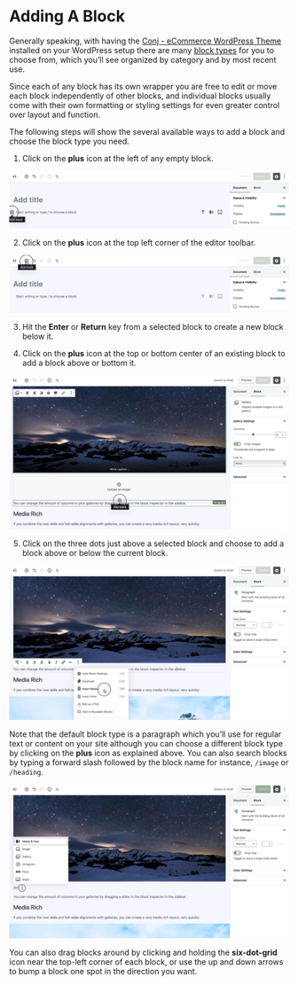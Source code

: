 # Adding A Block

Generally speaking, with having the [Conj - eCommerce WordPress Theme](https://themeforest.net/item/conj-ecommerce-wordpress-theme/21935639?ref=mypreview) installed on your WordPress setup there are many [block types](https://mypreview.github.io/Conj/#/?id=gutenberg-blocks) for you to choose from, which you’ll see organized by category and by most recent use. 

Since each of any block has its own wrapper you are free to edit or move each block independently of other blocks, and individual blocks usually come with their own formatting or styling settings for even greater control over layout and function.

The following steps will show the several available ways to add a block and choose the block type you need.

1. Click on the **plus** icon at the left of any empty block.

![Gutenberg add block](img/gutenberg-adding-block-1.jpg)

2. Click on the **plus** icon at the top left corner of the editor toolbar.

![Gutenberg add block](img/gutenberg-adding-block-2.jpg)

3. Hit the **Enter** or **Return** key from a selected block to create a new block below it.

4. Click on the **plus** icon at the top or bottom center of an existing block to add a block above or bottom it.

![Gutenberg add block](img/gutenberg-adding-block-4.jpg)

5. Click on the three dots just above a selected block and choose to add a block above or below the current block.

![Gutenberg add block](img/gutenberg-adding-block-5.jpg)

Note that the default block type is a paragraph which you’ll use for regular text or content on your site although you can choose a different block type by clicking on the **plus** icon as explained above. You can also search blocks by typing a forward slash followed by the block name for instance, `/image` or `/heading`.

![Shortcut to block type](img/gutenberg-block-type-shortcut.jpg)

You can also drag blocks around by clicking and holding the **six-dot-grid** icon near the top-left corner of each block, or use the up and down arrows to bump a block one spot in the direction you want.
